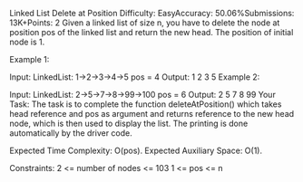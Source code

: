 Linked List Delete at Position
Difficulty: EasyAccuracy: 50.06%Submissions: 13K+Points: 2
Given a linked list of size n, you have to delete the node at position pos of the linked list and return the new head. The position of initial node is 1.

Example 1:

Input:
LinkedList: 1->2->3->4->5
pos = 4
Output: 1 2 3 5
Example 2:

Input:
LinkedList: 2->5->7->8->99->100
pos = 6
Output: 2 5 7 8 99
Your Task:
The task is to complete the function deleteAtPosition() which takes head reference and pos as argument and returns reference to the new head node, which is then used to display the list. The printing is done automatically by the driver code.

Expected Time Complexity: O(pos).
Expected Auxiliary Space: O(1).

Constraints:
2 <= number of nodes <= 103
1 <= pos <= n
